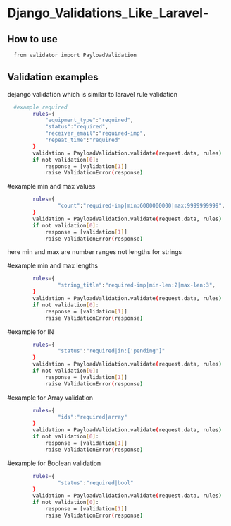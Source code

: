 # Django_Validations_Like_Laravel-

## How to use
```bash
  from validator import PayloadValidation
```

## Validation examples
dejango validation which is similar to laravel rule validation
```bash
  #example required
        rules={
            "equipment_type":"required",
            "status":"required",
            "receiver_email":"required-imp",
            "repeat_time":"required"
        }
        validation = PayloadValidation.validate(request.data, rules)
        if not validation[0]:
            response = [validation[1]]
            raise ValidationError(response)
```
#example min and max values
```bash
        rules={
                "count":"required-imp|min:6000000000|max:9999999999",
        }
        validation = PayloadValidation.validate(request.data, rules)
        if not validation[0]:
            response = [validation[1]]
            raise ValidationError(response)
```
here min and max are number ranges not lengths for strings

#example min and max lengths
```bash
        rules={
                "string_title":"required-imp|min-len:2|max-len:3",
        }
        validation = PayloadValidation.validate(request.data, rules)
        if not validation[0]:
            response = [validation[1]]
            raise ValidationError(response)
```
#example for IN
```bash
        rules={
                "status":"required|in:['pending']"
        }
        validation = PayloadValidation.validate(request.data, rules)
        if not validation[0]:
            response = [validation[1]]
            raise ValidationError(response)
```

#example for Array validation
```bash
        rules={
                "ids":"required|array"
        }
        validation = PayloadValidation.validate(request.data, rules)
        if not validation[0]:
            response = [validation[1]]
            raise ValidationError(response)
```

#example for Boolean validation
```bash
        rules={
                "status":"required|bool"
        }
        validation = PayloadValidation.validate(request.data, rules)
        if not validation[0]:
            response = [validation[1]]
            raise ValidationError(response)
```
